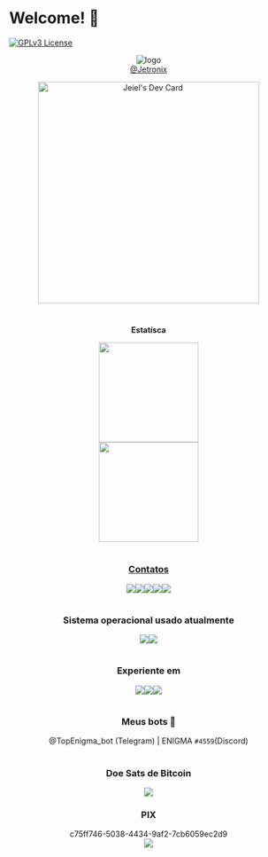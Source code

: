 # Welcome! 👋
<!--
🎨 Designer por Jeiel Miranda, via canva.
-->
[![GPLv3 License](https://img.shields.io/badge/License-GPL%20v3-yellow.svg)](https://www.gnu.org/licenses/gpl-3.0.txt) <br> <div align="center">
![logo](https://i.imgur.com/meQNVfJ_d.webp?maxwidth=640&shape=thumb&fidelity=medium) <br>
[@Jetronix](https://linkr.bio/Jetrom)

<a href="https://app.daily.dev/Jetrom"><img src="https://api.daily.dev/devcards/bad4f514db5e40d68ebe52fbc8a391cd.png?r=1jo" width="400" alt="Jeiel's Dev Card"/></a>
#
<div align="center">
<p><b>Estatísca</b></p>
  <a href="https://github.com/Jetrom17">
  <img height="180em" src="https://github-readme-stats.vercel.app/api?username=Jetrom17&show_icons=true&theme=dark&include_all_commits=true&count_private=true"/> <br>
  <img height="180em" src="https://github-readme-stats.vercel.app/api/top-langs/?username=Jetrom17&layout=compact&langs_count=7&theme=dark"/>
  <br>
  
#
### Contatos
<a href="https://t.me/Jetronix" target="_blank"><img src="https://img.shields.io/badge/Telegram-2CA5E0?style=for-the-badge&logo=telegram&logoColor=white" target="_blank"></a><a href="https://Jetronix.tk" target="_blank"><img src="https://img.shields.io/badge/website-000000?style=for-the-badge&logo=About.me&logoColor=white" target="_blank"></a><a href="mailto:Jeiel17@proton.me" target="_blank"><img src="https://img.shields.io/badge/ProtonMail-8B89CC?style=for-the-badge&logo=protonmail&logoColor=white" target="_blank"></a><a href="https://matrix.to/#/@jetrom:matrix.org" target="_blank"><img src="https://img.shields.io/badge/matrix-000000?style=for-the-badge&logo=Matrix&logoColor=white" target="_blank"></a><a href="https://github.com/Jeiel17" target="_blank"><img src="https://img.shields.io/badge/GitHub-100000?style=for-the-badge&logo=github&logoColor=white" target="_blank"></a>

#
### Sistema operacional usado atualmente
<img src="https://img.shields.io/badge/Android-3DDC84?style=for-the-badge&logo=android&logoColor=white" target="_blank"><img src="https://img.shields.io/badge/Linux_Mint-87CF3E?style=for-the-badge&logo=linux-mint&logoColor=white" target="_blank">

#
### Experiente em
<img src="https://img.shields.io/badge/Windows-0078D6?style=for-the-badge&logo=windows&logoColor=white" target="_blank"><img src="https://img.shields.io/badge/Android-3DDC84?style=for-the-badge&logo=android&logoColor=white" target="_blank"><img src="https://img.shields.io/badge/Linux_Mint-87CF3E?style=for-the-badge&logo=linux-mint&logoColor=white" target="_blank">

#
### Meus bots 🤖
@TopEnigma_bot (Telegram) |
ENIGMA `#4559`(Discord)

#
### Doe Sats de Bitcoin
<a href="https://getalby.com/p/jetrom" target="_blank"><img src="https://img.shields.io/badge/Bitcoin-000000?style=for-the-badge&logo=bitcoin&logoColor=white" target="_blank"></a>
### PIX
c75ff746-5038-4434-9af2-7cb6059ec2d9 <br>
<img src="https://img.shields.io/badge/picpay-21C25E?style=for-the-badge&logo=picpay&logoColor=white" target="_blank">

#
  </div>
  
  <!--
  Fontes:
  
  - Badges: https://dev.to/envoy_/150-badges-for-github-pnk#ide
  - Repositório baseado: https://github.com/rafaballerini/rafaballerini/blob/main/README.md
  - Emonjis: https://emojipedia.org/search/?q=paint
  - Editor Readme para testes: https://readme.so/pt
  - Sats: https://getalby.com/
  - Image: https://picrew.me/image_maker/582810
  
  -->
